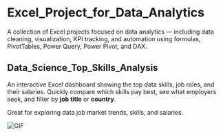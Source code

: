 # Excel_Project_for_Data_Analytics
A collection of Excel projects focused on data analytics — including data cleaning, visualization, KPI tracking, and automation using formulas, PivotTables, Power Query, Power Pivot, and DAX.  
## Data_Science_Top_Skills_Analysis
An interactive Excel dashboard showing the top data skills, job roles, and their salaries.
Quickly compare which skills pay best, see what employers seek, and filter by **job title** or **country**.  

Great for exploring data job market trends, skills, and salaries.  

![GIF](https://github.com/user-attachments/assets/3d3adaef-0632-4a8f-90ab-178deced1355)


